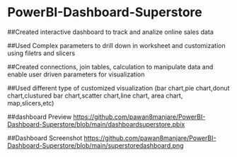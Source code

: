 # PowerBI-Dashboard-Superstore
##Created interactive dashboard to track and analize online sales data

##Used Complex parameters to drill down in worksheet and customization using filetrs and slicers

##Created connections, join tables, calculation to manipulate data and enable user driven parameters for visualization 

##Used different type of customized visualization (bar chart,pie chart,donut chart,clustured bar chart,scatter chart,line chart,
area chart, map,slicers,etc)

##dashboard Preview
https://github.com/pawan8manjare/PowerBI-Dashboard-Superstore/blob/main/dashboardsuperstore.pbix

##Dashboard Screenshot
https://github.com/pawan8manjare/PowerBI-Dashboard-Superstore/blob/main/superstoredashboard.png
